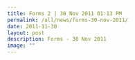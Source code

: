 ```yaml
---
title: Forms 2 | 30 Nov 2011 01:13 PM
permalink: /all/news/forms-30-nov-2011/
date: 2011-11-30
layout: post
description: Forms - 30 Nov 2011
image: ""
---
```

